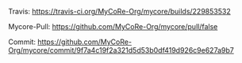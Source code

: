 Travis: https://travis-ci.org/MyCoRe-Org/mycore/builds/229853532 

Mycore-Pull: https://github.com/MyCoRe-Org/mycore/pull/false 

Commit: https://github.com/MyCoRe-Org/mycore/commit/9f7a4c19f2a321d5d53b0df419d926c9e627a9b7